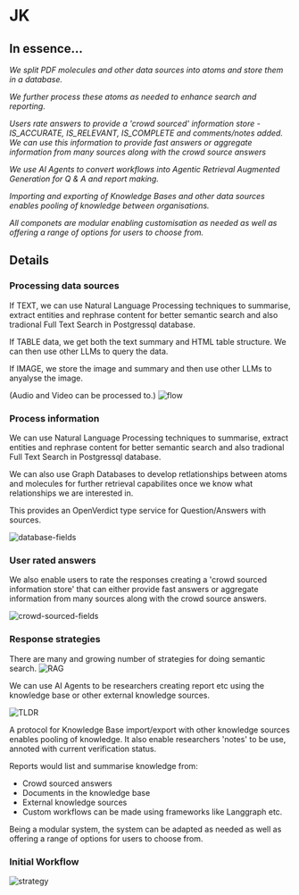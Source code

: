 # JK

## In essence...

*We split PDF molecules and other data sources into atoms and store them in a database.*

*We further process these atoms as needed to enhance search and reporting.*

*Users rate answers to provide a 'crowd sourced' information store - IS_ACCURATE, IS_RELEVANT, IS_COMPLETE and comments/notes added. We can use this information to provide fast answers or aggregate information from many sources along with the crowd source answers*

*We use AI Agents to convert workflows into Agentic Retrieval Augmented Generation for Q & A and report making.*

*Importing and exporting of Knowledge Bases and other data sources enables pooling of knowledge between organisations.*

*All componets are modular enabling customisation as needed as well as offering a range of options for users to choose from.*

## Details

### Processing data sources

If TEXT, we can use Natural Language Processing techniques to summarise, extract entities and rephrase content for better semantic search and also tradional Full Text Search in Postgressql database.

If TABLE data, we get both the text summary and HTML table structure. We can then use other LLMs to query the data.

If IMAGE, we store the image and summary and then use other LLMs to anyalyse the image.

(Audio and Video can be processed to.)
![flow](./images/agents/unstructured-processing.png)

### Process information

We can use Natural Language Processing techniques to summarise, extract entities and rephrase content for better semantic search and also tradional Full Text Search in Postgressql database.

We can also use Graph Databases to develop retlationships between atoms and molecules for further retrieval capabilites once we know what relationships we are interested in.

This provides an OpenVerdict type service for Question/Answers with sources.

![database-fields](./images/rag/database_fields.png)


### User rated answers
We also enable users to rate the responses creating a 'crowd sourced information store' that can either provide fast answers or aggregate information from many sources along with the crowd source answers.

![crowd-sourced-fields](./images/rag/crowd-sourced-answers.png)
### Response strategies

There are many and growing number of strategies for doing semantic search.
![RAG](./images/rag/current-rag-architecture.png)

We can use AI Agents to be researchers creating report etc using the knowledge base or other external knowledge sources.


![TLDR](./images/agents/langchain-academy-researcher-PLUS.png)

A protocol for Knowledge Base import/export with other knowledge sources enables pooling of knowledge. It also enable researchers 'notes' to be use, annoted with current verification status.

Reports would list and summarise knowledge from:

- Crowd sourced answers
- Documents in the knowledge base
- External knowledge sources
- Custom workflows can be made using frameworks like Langgraph etc.

Being a modular system, the system can be adapted as needed as well as offering a range of options for users to choose from.

### Initial Workflow
![strategy](./images/rag/flowchart.png)

<br>